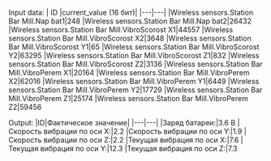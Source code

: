 Input data:
| ID  |current_value (16 бит)|
|---|---|
|Wireless sensors.Station Bar Mill.Nap bat1|248
|Wireless sensors.Station Bar Mill.Nap bat2|26432
|Wireless sensors.Station Bar Mill.VibroScorost X1|44557
|Wireless sensors.Station Bar Mill.VibroScorost X2|3648
|Wireless sensors.Station Bar Mill.VibroScorost Y1|65
|Wireless sensors.Station Bar Mill.VibroScorost Y2|63295
|Wireless sensors.Station Bar Mill.VibroScorost Z1|832
|Wireless sensors.Station Bar Mill.VibroScorost Z2|3136
|Wireless sensors.Station Bar Mill.VibroPerem X1|20164
|Wireless sensors.Station Bar Mill.VibroPerem X2|62016
|Wireless sensors.Station Bar Mill.VibroPerem Y1|6449
|Wireless sensors.Station Bar Mill.VibroPerem Y2|17729
|Wireless sensors.Station Bar Mill.VibroPerem Z1|25174
|Wireless sensors.Station Bar Mill.VibroPerem Z2|59456

Output:
|ID|Фактическое значение|
|---|---|
|Заряд батареи:|3.6 В
|Скорость вибрации по оси X:|2.2
|Скорость вибрации по оси Y:|1.9
|Скорость вибрации по оси Z:|2.2
|Текущая вибрация по оси X:|7.6
|Текущая вибрация по оси Y:|12.3
|Текущая вибрация по оси Z:|7.3
